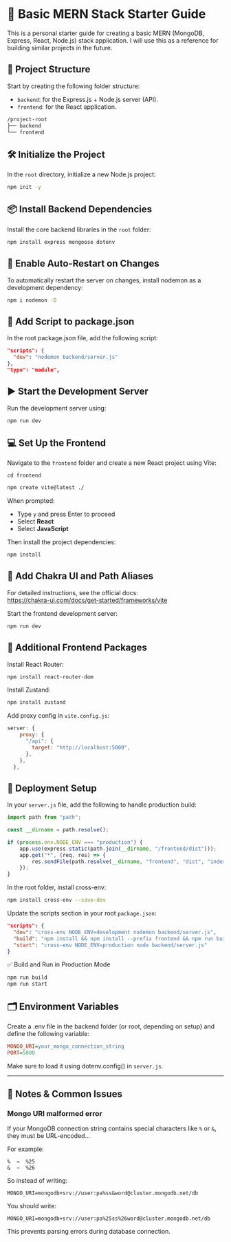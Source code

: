 # 🚀 Basic MERN Stack Starter Guide

This is a personal starter guide for creating a basic MERN (MongoDB, Express, React, Node.js) stack application. I will use this as a reference for building similar projects in the future.


## 📁 Project Structure

Start by creating the following folder structure:
- `backend`: for the Express.js + Node.js server (API).
- `frontend`: for the React application.

```txt
/project-root
├── backend
└── frontend
```

## 🛠️ Initialize the Project

In the `root` directory, initialize a new Node.js project:

```bash
npm init -y
```

## 📦 Install Backend Dependencies

Install the core backend libraries in the `root` folder:

```bash
npm install express mongoose dotenv
```

## 🔄 Enable Auto-Restart on Changes

To automatically restart the server on changes, install nodemon as a development dependency:

```bash
npm i nodemon -D
```

## 📝 Add Script to package.json

In the root package.json file, add the following script:

```json
"scripts": {
  "dev": "nodemon backend/server.js"
},
"type": "module",
```

## ▶️ Start the Development Server

Run the development server using:

```bash
npm run dev
```

## 💻 Set Up the Frontend

Navigate to the `frontend` folder and create a new React project using Vite:

```
cd frontend 
```

```bash
npm create vite@latest ./
```

When prompted:

- Type `y` and press Enter to proceed
- Select **React**
- Select **JavaScript**

Then install the project dependencies:

```bash
npm install
```

## 💅 Add Chakra UI and Path Aliases

For detailed instructions, see the official docs:  
https://chakra-ui.com/docs/get-started/frameworks/vite


Start the frontend development server:

```bash
npm run dev
```
## 🧩 Additional Frontend Packages

Install React Router:

```bash
npm install react-router-dom
```

Install Zustand:

```bash
npm install zustand
```

Add proxy config in `vite.config.js`:

```js
server: {
    proxy: {
      "/api": {
        target: "http://localhost:5000",
      },
    },
  },
```

## 🚀 Deployment Setup

In your `server.js` file, add the following to handle production build:

```js
import path from "path";

const __dirname = path.resolve();

if (process.env.NODE_ENV === "production") {
	app.use(express.static(path.join(__dirname, "/frontend/dist")));
	app.get("*", (req, res) => {
		res.sendFile(path.resolve(__dirname, "frontend", "dist", "index.html"));
	});
}
```

In the root folder, install cross-env:

```bash
npm install cross-env --save-dev
```

Update the scripts section in your root `package.json`:

```json
"scripts": {
  "dev": "cross-env NODE_ENV=development nodemon backend/server.js",
  "build": "npm install && npm install --prefix frontend && npm run build --prefix frontend",
  "start": "cross-env NODE_ENV=production node backend/server.js"
}
```

✅ Build and Run in Production Mode

```bash
npm run build
npm run start
```

## 🗂️ Environment Variables

Create a .env file in the backend folder (or root, depending on setup) and define the following variable:

```ini
MONGO_URI=your_mongo_connection_string
PORT=5000
```

Make sure to load it using dotenv.config() in `server.js`.

---

## 📝 Notes & Common Issues

### Mongo URI malformed error

If your MongoDB connection string contains special characters like `%` or `&`, they must be URL-encoded...

For example:

```
%  →  %25  
&  →  %26
```

So instead of writing:

```
MONGO_URI=mongodb+srv://user:pa%ss&word@cluster.mongodb.net/db
```

You should write:

```
MONGO_URI=mongodb+srv://user:pa%25ss%26word@cluster.mongodb.net/db
```

This prevents parsing errors during database connection.




